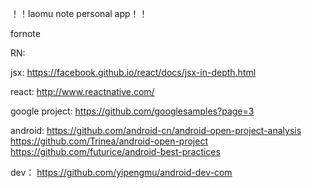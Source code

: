 ！！laomu note personal app！！

fornote

RN:

jsx:
https://facebook.github.io/react/docs/jsx-in-depth.html

react:
http://www.reactnative.com/

google project:
https://github.com/googlesamples?page=3

android:
https://github.com/android-cn/android-open-project-analysis
https://github.com/Trinea/android-open-project
https://github.com/futurice/android-best-practices

dev：
https://github.com/yipengmu/android-dev-com
